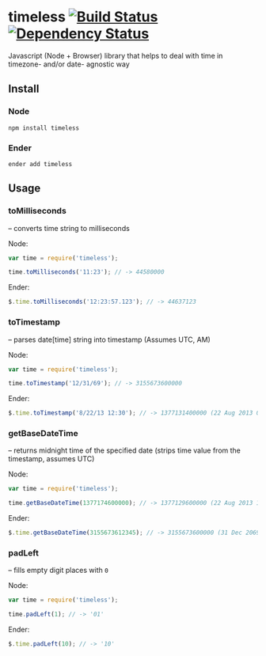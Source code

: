 # timeless [![Build Status](https://travis-ci.org/alexindigo/timeless.png?branch=master)](https://travis-ci.org/alexindigo/timeless) [![Dependency Status](https://gemnasium.com/alexindigo/timeless.png)](https://gemnasium.com/alexindigo/timeless)

Javascript (Node + Browser) library that helps to deal with time in timezone- and/or date- agnostic way

## Install

### Node
```
npm install timeless
```

### Ender
```
ender add timeless
```

## Usage

### toMilliseconds
– converts time string to milliseconds

Node:
``` javascript
var time = require('timeless');

time.toMilliseconds('11:23'); // -> 44580000
```

Ender:
``` javascript
$.time.toMilliseconds('12:23:57.123'); // -> 44637123
```

### toTimestamp
– parses date[time] string into timestamp (Assumes UTC, AM)

Node:
``` javascript
var time = require('timeless');

time.toTimestamp('12/31/69'); // -> 3155673600000
```

Ender:
``` javascript
$.time.toTimestamp('8/22/13 12:30'); // -> 1377131400000 (22 Aug 2013 00:30:00 GMT)
```

### getBaseDateTime
– returns midnight time of the specified date (strips time value from the timestamp, assumes UTC)

Node:
``` javascript
var time = require('timeless');

time.getBaseDateTime(1377174600000); // -> 1377129600000 (22 Aug 2013 12:30:00 -> 22 Aug 2013 00:00:00)
```

Ender:
``` javascript
$.time.getBaseDateTime(3155673612345); // -> 3155673600000 (31 Dec 2069 00:00:12 -> 31 Dec 2069 00:00:00)
```

### padLeft
– fills empty digit places with ```0```

Node:
``` javascript
var time = require('timeless');

time.padLeft(1); // -> '01'
```

Ender:
``` javascript
$.time.padLeft(10); // -> '10'
```

